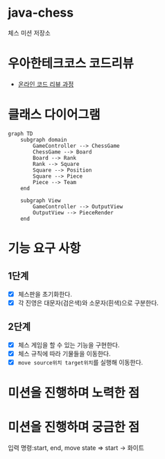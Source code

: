 # java-chess

체스 미션 저장소

# 우아한테크코스 코드리뷰

- [온라인 코드 리뷰 과정](https://github.com/woowacourse/woowacourse-docs/blob/master/maincourse/README.md)

# 클래스 다이어그램

```mermaid
graph TD
    subgraph domain
        GameController --> ChessGame
        ChessGame --> Board
        Board --> Rank
        Rank --> Square
        Square --> Position
        Square --> Piece
        Piece --> Team
    end

    subgraph View
        GameController --> OutputView
        OutputView --> PieceRender
    end
```

# 기능 요구 사항
## 1단계
- [x] 체스판을 초기화한다.
- [x] 각 진영은 대문자(검은색)와 소문자(흰색)으로 구분한다.

## 2단계
- [x] 체스 게임을 할 수 있는 기능을 구현한다.
- [x] 체스 규칙에 따라 기물들을 이동한다.
- [x] `move source위치 target위치`를 실행해 이동한다.

# 미션을 진행하며 노력한 점

# 미션을 진행하며 궁금한 점
입력 명령:start, end, move
state => start -> 화이트
